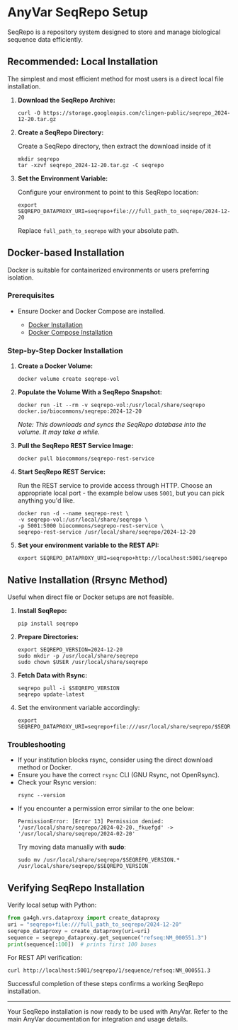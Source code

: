 # AnyVar SeqRepo Setup

SeqRepo is a repository system designed to store and manage biological sequence data efficiently.

## Recommended: Local Installation

The simplest and most efficient method for most users is a direct local file installation.


1. **Download the SeqRepo Archive:**

	```shell
	curl -O https://storage.googleapis.com/clingen-public/seqrepo_2024-12-20.tar.gz
	```

2. **Create a SeqRepo Directory:**

	Create a SeqRepo directory, then extract the download inside of it

	```shell
	mkdir seqrepo
	tar -xzvf seqrepo_2024-12-20.tar.gz -C seqrepo
	```

3. **Set the Environment Variable:**

	Configure your environment to point to this SeqRepo location:

	```shell
	export SEQREPO_DATAPROXY_URI=seqrepo+file:///full_path_to_seqrepo/2024-12-20
	```

	Replace `full_path_to_seqrepo` with your absolute path.

## Docker-based Installation

Docker is suitable for containerized environments or users preferring isolation.

### Prerequisites

* Ensure Docker and Docker Compose are installed.

  * [Docker Installation](https://docs.docker.com/get-docker/)
  * [Docker Compose Installation](https://docs.docker.com/compose/install/)

### Step-by-Step Docker Installation

1. **Create a Docker Volume:**

	```shell
	docker volume create seqrepo-vol
	```

2. **Populate the Volume With a SeqRepo Snapshot:**
	```shell
	docker run -it --rm -v seqrepo-vol:/usr/local/share/seqrepo docker.io/biocommons/seqrepo:2024-12-20
	```
	_Note: This downloads and syncs the SeqRepo database into the volume. It may take a while._

3. **Pull the SeqRepo REST Service Image:**
	```shell
	docker pull biocommons/seqrepo-rest-service
	```

4. **Start SeqRepo REST Service:**

	Run the REST service to provide access through HTTP. Choose an appropriate local port - the example below uses `5001`, but you can pick anything you'd like.

	```shell
	docker run -d --name seqrepo-rest \
	-v seqrepo-vol:/usr/local/share/seqrepo \
	-p 5001:5000 biocommons/seqrepo-rest-service \
	seqrepo-rest-service /usr/local/share/seqrepo/2024-12-20
	```

5. **Set your environment variable to the REST API:**

	```shell
	export SEQREPO_DATAPROXY_URI=seqrepo+http://localhost:5001/seqrepo
	```

## Native Installation (Rrsync Method)

Useful when direct file or Docker setups are not feasible.

1. **Install SeqRepo:**

	```shell
	pip install seqrepo
	```

2. **Prepare Directories:**

	```shell
	export SEQREPO_VERSION=2024-12-20
	sudo mkdir -p /usr/local/share/seqrepo
	sudo chown $USER /usr/local/share/seqrepo
	```

3. **Fetch Data with Rsync:**

	```shell
	seqrepo pull -i $SEQREPO_VERSION
	seqrepo update-latest
	```

4. Set the environment variable accordingly:

	```shell
	export SEQREPO_DATAPROXY_URI=seqrepo+file:///usr/local/share/seqrepo/$SEQREPO_VERSION
	```

### Troubleshooting

* If your institution blocks rsync, consider using the direct download method or Docker.
* Ensure you have the correct `rsync` CLI (GNU Rsync, not OpenRsync).
* Check your Rsync version:
	```shell
	rsync --version
	```
* If you encounter a permission error similar to the one below:
	```shell
	PermissionError: [Error 13] Permission denied: '/usr/local/share/seqrepo/2024-02-20._fkuefgd' -> '/usr/local/share/seqrepo/2024-02-20'
	```
	Try moving data manually with **sudo**:
	```shell
	sudo mv /usr/local/share/seqrepo/$SEQREPO_VERSION.* /usr/local/share/seqrepo/$SEQREPO_VERSION
	```

## Verifying SeqRepo Installation

Verify local setup with Python:

```python
from ga4gh.vrs.dataproxy import create_dataproxy
uri = "seqrepo+file:///full_path_to_seqrepo/2024-12-20"
seqrepo_dataproxy = create_dataproxy(uri=uri)
sequence = seqrepo_dataproxy.get_sequence("refseq:NM_000551.3")
print(sequence[:100])  # prints first 100 bases
```

For REST API verification:

```shell
curl http://localhost:5001/seqrepo/1/sequence/refseq:NM_000551.3
```

Successful completion of these steps confirms a working SeqRepo installation.


---

Your SeqRepo installation is now ready to be used with AnyVar. Refer to the main AnyVar documentation for integration and usage details.
